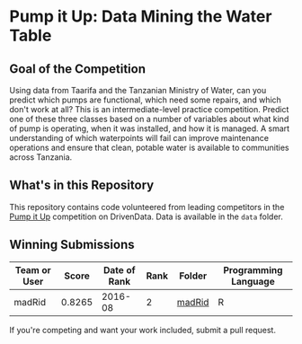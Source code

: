 # Pump it Up: Data Mining the Water Table

## Goal of the Competition

Using data from Taarifa and the Tanzanian Ministry of Water, can you predict which pumps are functional, which need some repairs, and which don't work at all? This is an intermediate-level practice competition. Predict one of these three classes based on a number of variables about what kind of pump is operating, when it was installed, and how it is managed. A smart understanding of which waterpoints will fail can improve maintenance operations and ensure that clean, potable water is available to communities across Tanzania.

## What's in this Repository

This repository contains code volunteered from leading competitors in the [Pump it Up](https://www.drivendata.org/competitions/7/) competition on DrivenData. Data is available in the `data` folder.

## Winning Submissions

Team or User | Score | Date of Rank | Rank | Folder | Programming Language
--- | --- | --- | --- | --- | ---
madRid | 0.8265 | 2016-08 | 2 | [madRid](madRid) | R

If you're competing and want your work included, submit a pull request.
